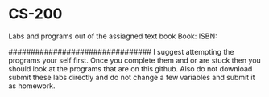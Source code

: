 # CS-200
Labs and programs out of the assiagned text book
Book: 
ISBN: 

################################
I suggest attempting the programs your self first. Once you complete them and or are stuck then you should look at the programs that are on this github. Also do not download submit these labs directly and do not change a few variables and submit it as homework.
